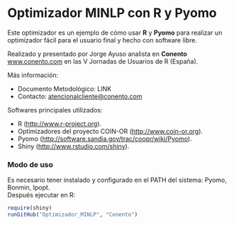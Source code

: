 Optimizador MINLP con R y Pyomo
========================================================
Este optimizador es un ejemplo de cómo usar **R** y **Pyomo** para realizar un optimizador fácil para el usuario final y hecho con software libre.  

Realizado y presentado por Jorge Ayuso analista en **Conento** www.conento.com en las V Jornadas de Usuarios de R (España).

Más información:
* Documento Metodológico: LINK
* Contacto: [atencionalcliente@conento.com](mailto:atencionalcliente@conento.com)

Softwares principales utilizados:
* R (http://www.r-project.org).
* Optimizadores del proyecto COIN-OR (http://www.coin-or.org).
* Pyomo (http://software.sandia.gov/trac/coopr/wiki/Pyomo).
* Shiny (http://www.rstudio.com/shiny).

### Modo de uso
Es necesario tener instalado y configurado en el PATH del sistema: Pyomo, Bonmin, Ipopt.  
Después ejecutar en R:


```r
require(shiny)
runGitHub("Optimizador_MINLP", "Conento")
```



